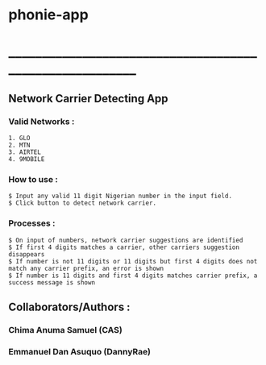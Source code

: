 # phonie-app
# ________________________________________________________
## Network Carrier Detecting App
### Valid Networks :
	1. GLO
	2. MTN
	3. AIRTEL
	4. 9MOBILE

### How to use :
	$ Input any valid 11 digit Nigerian number in the input field.
	$ Click button to detect network carrier.

### Processes :
	$ On input of numbers, network carrier suggestions are identified
	$ If first 4 digits matches a carrier, other carriers suggestion disappears
	$ If number is not 11 digits or 11 digits but first 4 digits does not match any carrier prefix, an error is shown
	$ If number is 11 digits and first 4 digits matches carrier prefix, a success message is shown
	
## Collaborators/Authors :
###		Chima Anuma Samuel (CAS)
###		Emmanuel Dan Asuquo (DannyRae)
